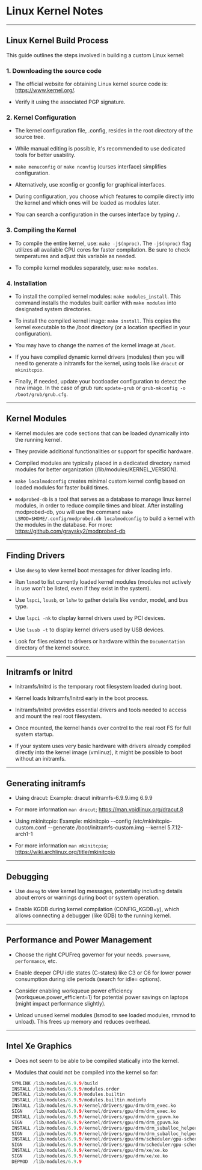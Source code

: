 # Linux Kernel Notes

---

## Linux Kernel Build Process

This guide outlines the steps involved in building a custom Linux kernel:

### 1. Downloading the source code

* The official website for obtaining Linux kernel source code is: https://www.kernel.org/.

* Verify it using the associated PGP signature.

### 2. Kernel Configuration

* The kernel configuration file, .config, resides in the root directory of the source tree.

* While manual editing is possible, it's recommended to use dedicated tools for better usability.

* `make menuconfig` or `make nconfig` (curses interface) simplifies configuration.

* Alternatively, use xconfig or gconfig for graphical interfaces.

* During configuration, you choose which features to compile directly into the
  kernel and which ones will be loaded as modules later.

* You can search a configuration in the curses interface by typing `/`.

### 3. Compiling the Kernel

* To compile the entire kernel, use: `make -j$(nproc)`. The `-j$(nproc)` flag 
  utilizes all available CPU cores for faster compilation. Be sure to check 
  temperatures and adjust this variable as needed.

* To compile kernel modules separately, use: `make modules`.

### 4. Installation

* To install the compiled kernel modules: `make modules_install`. This command 
  installs the modules built earlier with `make modules` into designated system directories.

* To install the compiled kernel image: `make install`. This copies the kernel 
  executable to the /boot directory (or a location specified in your configuration).

* You may have to change the names of the kernel image at `/boot`.

* If you have compiled dynamic kernel drivers (modules) then you will need to 
  generate a initramfs for the kernel, using tools like `dracut` or `mkinitcpio`.

* Finally, if needed, update your bootloader configuration to detect the new 
  image. In the case of grub run: `update-grub` or `grub-mkconfig -o /boot/grub/grub.cfg`.

---

## Kernel Modules

* Kernel modules are code sections that can be loaded dynamically into the running kernel.

* They provide additional functionalities or support for specific hardware.

* Compiled modules are typically placed in a dedicated directory named modules for better organization
  (/lib/modules/KERNEL_VERSION).

* `make localmodconfig` creates minimal custom kernel config based on loaded modules for faster build times.

* `modprobed-db` is a tool that serves as a database to manage linux kernel modules,
  in order to reduce compile times and bloat. After installing modprobed-db, you
  will use the command `make LSMOD=$HOME/.config/modprobed.db localmodconfig` to
  build a kernel with the modules in the database. For more: https://github.com/graysky2/modprobed-db

---

## Finding Drivers

* Use `dmesg` to view kernel boot messages for driver loading info.

* Run `lsmod` to list currently loaded kernel modules (modules not actively in
  use won't be listed, even if they exist in the system).

* Use `lspci`, `lsusb`, or `lshw` to gather details like vendor, model, and bus type.

* Use `lspci -nk` to display kernel drivers used by PCI devices.

* Use `lsusb -t` to display kernel drivers used by USB devices.

* Look for files related to drivers or hardware within the `Documentation` directory of the kernel source.

---

## Initramfs or Initrd

* Initramfs/Initrd is the temporary root filesystem loaded during boot.

* Kernel loads Initramfs/Initrd early in the boot process.

* Initramfs/Initrd provides essential drivers and tools needed to access and mount the real root filesystem.

* Once mounted, the kernel hands over control to the real root FS for full system startup.

* If your system uses very basic hardware with drivers already compiled directly 
  into the kernel image (vmlinuz), it might be possible to boot without an initramfs.

---

## Generating initramfs

* Using dracut: Example: dracut initramfs-6.9.9.img 6.9.9

* For more information `man dracut`; https://man.voidlinux.org/dracut.8

* Using mkinitcpio: Example: mkinitcpio --config /etc/mkinitcpio-custom.conf --generate /boot/initramfs-custom.img --kernel 5.7.12-arch1-1

* For more information `man mkinitcpio`; https://wiki.archlinux.org/title/mkinitcpio

---

## Debugging

* Use `dmesg` to view kernel log messages, potentially including details about 
  errors or warnings during boot or system operation.

* Enable KGDB during kernel compilation (CONFIG_KGDB=y), which allows connecting 
  a debugger (like GDB) to the running kernel.

---

## Performance and Power Management

* Choose the right CPUFreq governor for your needs. `powersave`, `performance`, etc.

* Enable deeper CPU idle states (C-states) like C3 or C6 for lower power consumption 
  during idle periods (search for idle= options).

* Consider enabling workqueue power efficiency (workqueue.power_efficient=1) for 
  potential power savings on laptops (might impact performance slightly).

* Unload unused kernel modules (lsmod to see loaded modules, rmmod to unload). This 
  frees up memory and reduces overhead.

---

## Intel Xe Graphics

* Does not seem to be able to be compiled statically into the kernel.

* Modules that could not be compiled into the kernel so far:
```c
  SYMLINK /lib/modules/6.9.9/build
  INSTALL /lib/modules/6.9.9/modules.order
  INSTALL /lib/modules/6.9.9/modules.builtin
  INSTALL /lib/modules/6.9.9/modules.builtin.modinfo
  INSTALL /lib/modules/6.9.9/kernel/drivers/gpu/drm/drm_exec.ko
  SIGN    /lib/modules/6.9.9/kernel/drivers/gpu/drm/drm_exec.ko
  INSTALL /lib/modules/6.9.9/kernel/drivers/gpu/drm/drm_gpuvm.ko
  SIGN    /lib/modules/6.9.9/kernel/drivers/gpu/drm/drm_gpuvm.ko
  INSTALL /lib/modules/6.9.9/kernel/drivers/gpu/drm/drm_suballoc_helper.ko
  SIGN    /lib/modules/6.9.9/kernel/drivers/gpu/drm/drm_suballoc_helper.ko
  INSTALL /lib/modules/6.9.9/kernel/drivers/gpu/drm/scheduler/gpu-sched.ko
  SIGN    /lib/modules/6.9.9/kernel/drivers/gpu/drm/scheduler/gpu-sched.ko
  INSTALL /lib/modules/6.9.9/kernel/drivers/gpu/drm/xe/xe.ko
  SIGN    /lib/modules/6.9.9/kernel/drivers/gpu/drm/xe/xe.ko
  DEPMOD  /lib/modules/6.9.9
```
